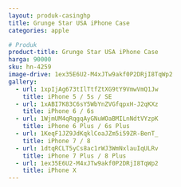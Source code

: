 ```yaml
---
layout: produk-casinghp
title: Grunge Star USA iPhone Case
categories: apple

# Produk
product-title: Grunge Star USA iPhone Case
harga: 90000
sku: hn-4259
image-drive: 1ex35E6U2-M4xJTw9akf0P2DRjI8TqWp2
gallery:
  - url: 1xpIjAg673tIlTtfZtXG9tY9VmwVmQ1Jw
    title: iPhone 5 / 5s / SE
  - url: 1xABI7K83C6sY5WbYnZVGfqpxH-J2qKXz
    title: iPhone 6 / 6s
  - url: 1WjmUM4qRqgqAyGNuWOaBMILnNdtVYzpK
    title: iPhone 6 Plus / 6s Plus
  - url: 1KeqF1JZ9JdKqklCoaJZm5i59ZR-BenT_
    title: iPhone 7 / 8
  - url: 1dtqRCLT5yCs8ac1rWJ3WmNxlauIqULRv
    title: iPhone 7 Plus / 8 Plus
  - url: 1ex35E6U2-M4xJTw9akf0P2DRjI8TqWp2
    title: iPhone X
---
```

